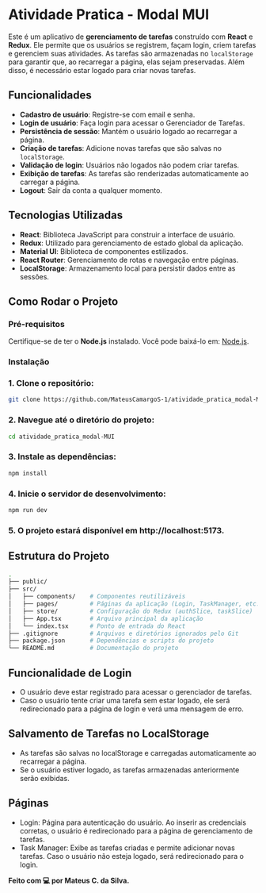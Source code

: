 # Atividade Pratica - Modal MUI

Este é um aplicativo de **gerenciamento de tarefas** construído com **React** e **Redux**. Ele permite que os usuários se registrem, façam login, criem tarefas e gerenciem suas atividades. As tarefas são armazenadas no `localStorage` para garantir que, ao recarregar a página, elas sejam preservadas. Além disso, é necessário estar logado para criar novas tarefas.

## Funcionalidades

- **Cadastro de usuário**: Registre-se com email e senha.
- **Login de usuário**: Faça login para acessar o Gerenciador de Tarefas.
- **Persistência de sessão**: Mantém o usuário logado ao recarregar a página.
- **Criação de tarefas**: Adicione novas tarefas que são salvas no `localStorage`.
- **Validação de login**: Usuários não logados não podem criar tarefas.
- **Exibição de tarefas**: As tarefas são renderizadas automaticamente ao carregar a página.
- **Logout**: Sair da conta a qualquer momento.

## Tecnologias Utilizadas

- **React**: Biblioteca JavaScript para construir a interface de usuário.
- **Redux**: Utilizado para gerenciamento de estado global da aplicação.
- **Material UI**: Biblioteca de componentes estilizados.
- **React Router**: Gerenciamento de rotas e navegação entre páginas.
- **LocalStorage**: Armazenamento local para persistir dados entre as sessões.

## Como Rodar o Projeto

### Pré-requisitos

Certifique-se de ter o **Node.js** instalado. Você pode baixá-lo em: [Node.js](https://nodejs.org/).

### Instalação

### 1. Clone o repositório:
   ```bash
   git clone https://github.com/MateusCamargoS-1/atividade_pratica_modal-MUI.git
   ```
### 2. Navegue até o diretório do projeto:

  ```bash
  cd atividade_pratica_modal-MUI
  ```

### 3. Instale as dependências:

  ```bash
  npm install
  ```
### 4. Inicie o servidor de desenvolvimento:

  ```bash
  npm run dev
  ```
### 5. O projeto estará disponível em http://localhost:5173.

## Estrutura do Projeto
  ```bash
  .
  ├── public/
  ├── src/
  │   ├── components/    # Componentes reutilizáveis
  │   ├── pages/         # Páginas da aplicação (Login, TaskManager, etc.)
  │   ├── store/         # Configuração do Redux (authSlice, taskSlice)
  │   ├── App.tsx        # Arquivo principal da aplicação
  │   └── index.tsx      # Ponto de entrada do React
  ├── .gitignore         # Arquivos e diretórios ignorados pelo Git
  ├── package.json       # Dependências e scripts do projeto
  └── README.md          # Documentação do projeto
```
## Funcionalidade de Login
  - O usuário deve estar registrado para acessar o gerenciador de tarefas.
  - Caso o usuário tente criar uma tarefa sem estar logado, ele será redirecionado para a página de login e verá uma mensagem de erro.

## Salvamento de Tarefas no LocalStorage
  - As tarefas são salvas no localStorage e carregadas automaticamente ao recarregar a página.
  - Se o usuário estiver logado, as tarefas armazenadas anteriormente serão exibidas.

## Páginas
  - Login: Página para autenticação do usuário. Ao inserir as credenciais corretas, o usuário é redirecionado para a página de gerenciamento de tarefas.
  - Task Manager: Exibe as tarefas criadas e permite adicionar novas tarefas. Caso o usuário não esteja logado, será redirecionado para o login.

**Feito com 💻 por Mateus C. da Silva.**


